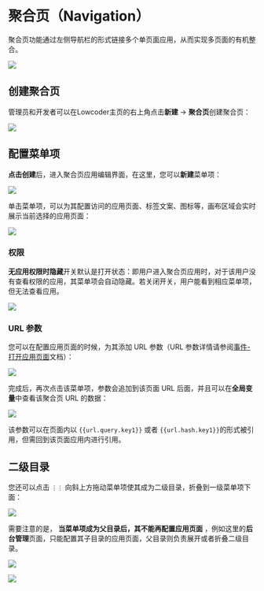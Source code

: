 # 聚合页（Navigation）

聚合页功能通过左侧导航栏的形式链接多个单页面应用，从而实现多页面的有机整合。

![](./assets/1-20230810212349-mf4m1pf.png)

## 创建聚合页

管理员和开发者可以在Lowcoder主页的右上角点击**新建** -> **聚合页**创建聚合页：

![](./assets/n1-20230810212349-863leaj.png)

## 配置菜单项

**点击创建**后，进入聚合页应用编辑界面，在这里，您可以**新建**菜单项：

![](./assets/3-20230810212349-27ydspz.png)

单击菜单项，可以为其配置访问的应用页面、标签文案、图标等，画布区域会实时展示当前选择的应用页面：

![](./assets/4-20230810212349-bh8v44r.png)

### 权限

**无应用权限时隐藏**开关默认是打开状态：即用户进入聚合页应用时，对于该用户没有查看权限的应用，其菜单项会自动隐藏。若关闭开关，用户能看到相应菜单项，但无法查看应用。

![](./assets/5-20230810212349-2gm3h71.png)

### URL 参数

您可以在配置应用页面的时候，为其添加 URL 参数（URL 参数详情请参阅[事件-打开应用页面](./event-handlers.md#打开应用页面)文档）：

![](./assets/6-20230810212349-p8pco1i.png)

完成后，再次点击该菜单项，参数会追加到该页面 URL 后面，并且可以在**全局变量**中查看该聚合页 URL 的数据：

![](./assets/7-20230810212349-avwn8e6.png)

该参数可以在页面内以 `{{url.query.key1}}` 或者 `{{url.hash.key1}}`的形式被引用，但需回到该页面应用内进行引用。

## 二级目录

您还可以点击 `⋮⋮` 向斜上方拖动菜单项使其成为二级目录，折叠到一级菜单项下面：

![](./assets/8-20230810212349-0h3w3wn.gif)

需要注意的是， **当菜单项成为父目录后，其不能再配置应用页面** ，例如这里的**后台管理**页面，只能配置其子目录的应用页面，父目录则负责展开或者折叠二级目录。

![](./assets/9-20230810212349-n4oqicr.png)

![](./assets/10-20230810212349-3gvj9px.gif)